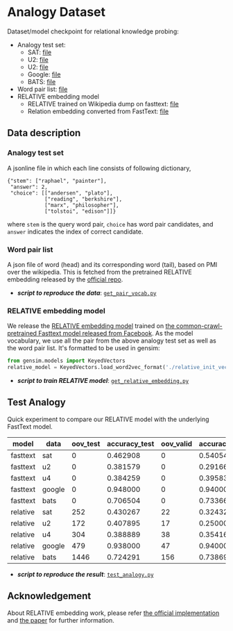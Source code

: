 # Analogy Dataset
Dataset/model checkpoint for relational knowledge probing:
- Analogy test set:
    - SAT: [file](https://github.com/asahi417/AnalogyDataset/releases/download/0.0.0/sat.zip)
    - U2: [file](https://github.com/asahi417/AnalogyDataset/releases/download/0.0.0/u2.zip)
    - U2: [file](https://github.com/asahi417/AnalogyDataset/releases/download/0.0.0/u4.zip)
    - Google: [file](https://github.com/asahi417/AnalogyDataset/releases/download/0.0.0/google.zip)
    - BATS: [file](https://github.com/asahi417/AnalogyDataset/releases/download/0.0.0/bats.zip)
- Word pair list: [file](https://github.com/asahi417/AnalogyDataset/releases/download/0.0.0/relative_vocab.tar.gz)
- RELATIVE embedding model
    - RELATIVE trained on Wikipedia dump on fasttext: [file](https://github.com/asahi417/AnalogyDataset/releases/download/0.0.0/relative_init_vectors.bin.tar.gz)
    - Relation embedding converted from FastText: [file](https://github.com/asahi417/AnalogyDataset/releases/download/0.0.0/fasttext_diff_vectors.bin.tar.gz)

## Data description
### Analogy test set
A jsonline file in which each line consists of following dictionary,
```
{"stem": ["raphael", "painter"],
 "answer": 2,
 "choice": [["andersen", "plato"],
            ["reading", "berkshire"],
            ["marx", "philosopher"],
            ["tolstoi", "edison"]]}
``` 
where `stem` is the query word pair, `choice` has word pair candidates, and `answer` indicates the index of correct candidate.

### Word pair list
A json file of word (head) and its corresponding word (tail), based on PMI over the wikipedia.
This is fetched from the pretrained RELATIVE embedding released by the [official repo](https://github.com/pedrada88/relative).
- ***script to reproduce the data***: [`get_pair_vocab.py`](./get_pair_vocab.py)

### RELATIVE embedding model
We release the [RELATIVE embedding model](http://josecamachocollados.com/papers/relative_ijcai2019.pdf) trained on 
[the common-crawl-pretrained Fasttext model released from Facebook](https://dl.fbaipublicfiles.com/fasttext/vectors-english/crawl-300d-2M-subword.zip).
As the model vocabulary, we use all the pair from the above analogy test set as well as the word pair list.
It's formatted to be used in gensim:
```python
from gensim.models import KeyedVectors
relative_model = KeyedVectors.load_word2vec_format('./relative_init_vectors.bin', binary=True)
```
- ***script to train RELATIVE model***: [`get_relative_embedding.py`](./get_relative_embedding.py)

## Test Analogy 
Quick experiment to compare our RELATIVE model with the underlying FastText model.

| model    | data   | oov_test | accuracy_test | oov_valid | accuracy_valid |
|----------|--------|----------|---------------|-----------|----------------|
| fasttext | sat    | 0        | 0.462908      | 0         | 0.540541       |
| fasttext | u2     | 0        | 0.381579      | 0         | 0.291667       |
| fasttext | u4     | 0        | 0.384259      | 0         | 0.395833       |
| fasttext | google | 0        | 0.948000      | 0         | 0.940000       |
| fasttext | bats   | 0        | 0.706504      | 0         | 0.733668       |
| relative | sat    | 252      | 0.430267      | 22        | 0.324324       |
| relative | u2     | 172      | 0.407895      | 17        | 0.250000       |
| relative | u4     | 304      | 0.388889      | 38        | 0.354167       |
| relative | google | 479      | 0.938000      | 47        | 0.940000       |
| relative | bats   | 1446     | 0.724291      | 156       | 0.738693       |

- ***script to reproduce the result***: [`test_analogy.py`](./test_analogy.py)

## Acknowledgement
About RELATIVE embedding work, please refer [the official implementation](https://github.com/pedrada88/relative) and
[the paper](http://josecamachocollados.com/papers/relative_ijcai2019.pdf) for further information.
